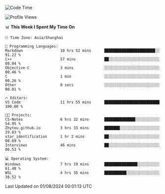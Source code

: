<!--START_SECTION:waka-->
![Code Time](http://img.shields.io/badge/Code%20Time-1%2C880%20hrs%202%20mins-blue)

![Profile Views](http://img.shields.io/badge/Profile%20Views-5-blue)

📊 **This Week I Spent My Time On** 

```text
🕑︎ Time Zone: Asia/Shanghai

💬 Programming Languages: 
Markdown                 10 hrs 52 mins      ███████████████████████░░   91.22 % 
C++                      57 mins             ██░░░░░░░░░░░░░░░░░░░░░░░   08.04 % 
Objective-C              3 mins              ░░░░░░░░░░░░░░░░░░░░░░░░░   00.46 % 
C                        1 min               ░░░░░░░░░░░░░░░░░░░░░░░░░   00.26 % 
Other                    0 secs              ░░░░░░░░░░░░░░░░░░░░░░░░░   00.01 % 

🔥 Editors: 
VS Code                  11 hrs 55 mins      █████████████████████████   100.00 % 

🐱‍💻 Projects: 
CS-Notes                 6 hrs 32 mins       ██████████████░░░░░░░░░░░   54.95 % 
Zhytou.github.io         3 hrs 33 mins       ███████░░░░░░░░░░░░░░░░░░   29.83 % 
star_identification      1 hr 2 mins         ██░░░░░░░░░░░░░░░░░░░░░░░   08.69 % 
Interviews               46 mins             ██░░░░░░░░░░░░░░░░░░░░░░░   06.53 % 

💻 Operating System: 
Windows                  7 hrs 19 mins       ███████████████░░░░░░░░░░   61.48 % 
WSL                      4 hrs 35 mins       ██████████░░░░░░░░░░░░░░░   38.52 % 
```


 Last Updated on 01/08/2024 00:01:13 UTC
<!--END_SECTION:waka-->